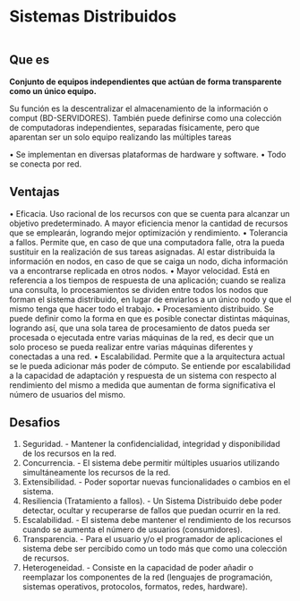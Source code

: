 # Sistemas Distribuidos
```toc

```
## Que es
**Conjunto de equipos independientes que actúan de forma transparente como un único equipo.**

Su función es la descentralizar el almacenamiento de la información o comput (BD-SERVIDORES). También puede definirse como una colección de computadoras independientes, separadas físicamente, pero que aparentan ser un solo equipo realizando las múltiples tareas

• Se implementan en diversas plataformas de hardware y software. 
• Todo se conecta por red.

## Ventajas
• Eficacia. Uso racional de los recursos con que se cuenta para alcanzar un objetivo predeterminado. A mayor eficiencia menor la cantidad de recursos que se emplearán, logrando mejor optimización y rendimiento. 
• Tolerancia a fallos. Permite que, en caso de que una computadora falle, otra la pueda sustituir en la realización de sus tareas asignadas. Al estar distribuida la información en nodos, en caso de que se caiga un nodo, dicha información va a encontrarse replicada en otros nodos. 
• Mayor velocidad. Está en referencia a los tiempos de respuesta de una aplicación; cuando se realiza una consulta, lo procesamientos se dividen entre todos los nodos que forman el sistema distribuido, en lugar de enviarlos a un único nodo y que el mismo tenga que hacer todo el trabajo. 
• Procesamiento distribuido. Se puede definir como la forma en que es posible conectar distintas máquinas, logrando así, que una sola tarea de procesamiento de datos pueda ser procesada o ejecutada entre varias máquinas de la red, es decir que un solo proceso se pueda realizar entre varias máquinas diferentes y conectadas a una red. 
• Escalabilidad. Permite que a la arquitectura actual se le pueda adicionar más poder de cómputo. Se entiende por escalabilidad a la capacidad de adaptación y respuesta de un sistema con respecto al rendimiento del mismo a medida que aumentan de forma significativa el número de usuarios del mismo.

## Desafios
1. Seguridad. - Mantener la confidencialidad, integridad y disponibilidad de los recursos en la red. 
2. Concurrencia. - El sistema debe permitir múltiples usuarios utilizando simultáneamente los recursos de la red. 
3. Extensibilidad. - Poder soportar nuevas funcionalidades o cambios en el sistema. 
4. Resiliencia (Tratamiento a fallos). - Un Sistema Distribuido debe poder detectar, ocultar y recuperarse de fallos que puedan ocurrir en la red. 
5. Escalabilidad. - El sistema debe mantener el rendimiento de los recursos cuando se aumenta el número de usuarios (consumidores). 
6. Transparencia. - Para el usuario y/o el programador de aplicaciones el sistema debe ser percibido como un todo más que como una colección de recursos. 
7. Heterogeneidad. - Consiste en la capacidad de poder añadir o reemplazar los componentes de la red (lenguajes de programación, sistemas operativos, protocolos, formatos, redes, hardware).